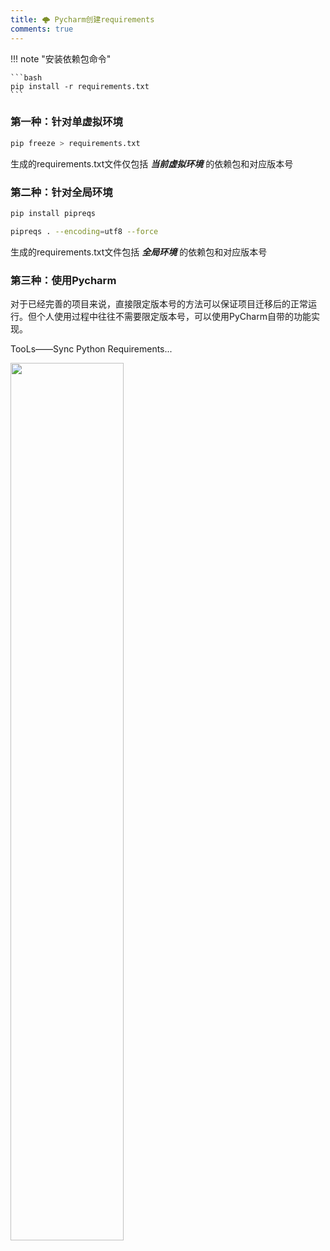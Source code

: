 ```yaml
---
title: 🌩️ Pycharm创建requirements
comments: true
---
```


!!! note "安装依赖包命令"

    ```bash
    pip install -r requirements.txt
    ```

### 第一种：针对单虚拟环境

```bash
pip freeze > requirements.txt
```

生成的requirements.txt文件仅包括 ***当前虚拟环境*** 的依赖包和对应版本号



### 第二种：针对全局环境

```bash
pip install pipreqs
```

```bash
pipreqs . --encoding=utf8 --force
```

生成的requirements.txt文件包括 ***全局环境*** 的依赖包和对应版本号



### 第三种：使用Pycharm

对于已经完善的项目来说，直接限定版本号的方法可以保证项目迁移后的正常运行。但个人使用过程中往往不需要限定版本号，可以使用PyCharm自带的功能实现。

TooLs——Sync Python Requirements...

<img src="https://my-gallery-1306340269.cos.ap-beijing.myqcloud.com/mastermao/image-20220506064334394.png" width=60% />
